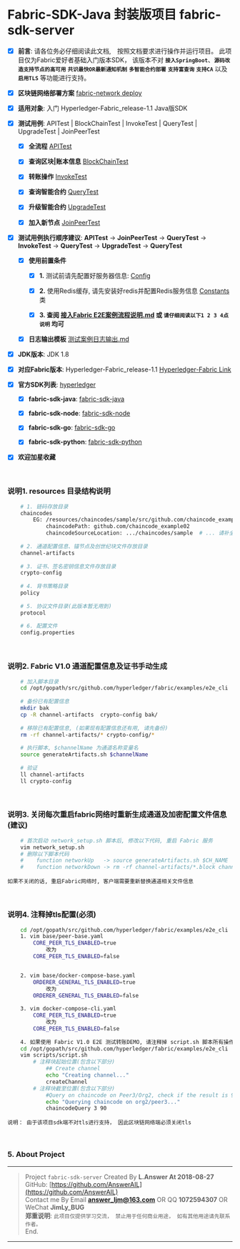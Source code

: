 # Fabric-SDK-Java 封装版项目 fabric-sdk-server
  - [x] **前言**: 请各位务必仔细阅读此文档,　按照文档要求进行操作并运行项目。 此项目仅为Fabric爱好者基础入门版本SDK， 该版本不对 **`接入SpringBoot`**、**`源码改造支持节点的高可用`** **`共识最快OR最新通知机制`** **`多智能合约部署`** **`支持富查询`** **`支持CA`** 以及 **`启用TLS`** 等功能进行支持。
  
  - [x] **区块链网络部署方案** [fabric-network deploy](https://github.com/AnswerAIL/fabric-sdk-server/blob/master/hyperledger-fabric-install.md)
  
  - [x] **适用对象**: 入门 Hyperledger-Fabric_release-1.1 Java版SDK
  
  - [x] **测试用例**: APITest | BlockChainTest | InvokeTest | QueryTest | UpgradeTest | JoinPeerTest
    - [x] **全流程** [APITest](https://github.com/AnswerAIL/fabric-sdk-server/blob/master/src/test/java/com/hyperledger/fabric/sdk/handler/APITest.java)
    
    - [x] **查询区块|账本信息** [BlockChainTest](https://github.com/AnswerAIL/fabric-sdk-server/blob/master/src/test/java/com/hyperledger/fabric/sdk/handler/BlockChainTest.java)
    
    - [x] **转账操作** [InvokeTest](https://github.com/AnswerAIL/fabric-sdk-server/blob/master/src/test/java/com/hyperledger/fabric/sdk/handler/InvokeTest.java)
    
    - [x] **查询智能合约** [QueryTest](https://github.com/AnswerAIL/fabric-sdk-server/blob/master/src/test/java/com/hyperledger/fabric/sdk/handler/QueryTest.java)
    
    - [x] **升级智能合约** [UpgradeTest](https://github.com/AnswerAIL/fabric-sdk-server/blob/master/src/test/java/com/hyperledger/fabric/sdk/handler/UpgradeTest.java)
    
    - [x] **加入新节点** [JoinPeerTest](https://github.com/AnswerAIL/fabric-sdk-server/blob/master/src/test/java/com/hyperledger/fabric/sdk/handler/JoinPeerTest.java)
    
    
  - [x] **测试用例执行顺序建议**: **APITest** -> **JoinPeerTest** -> **QueryTest** -> **InvokeTest** -> **QueryTest** -> **UpgradeTest** -> **QueryTest**
    - [x] **使用前置条件**
        - [x] **1.** 测试前请先配置好服务器信息:  [Config](https://github.com/AnswerAIL/fabric-sdk-server/blob/master/src/test/java/com/hyperledger/fabric/sdk/common/Config.java)
        
        - [x] **2.** 使用Redis缓存, 请先安装好redis并配置Redis服务信息 [Constants](https://github.com/AnswerAIL/fabric-sdk-server/blob/master/src/main/java/com/hyperledger/fabric/sdk/common/Constants.java) 类
        
        - [x] **3. 查阅 [接入Fabric E2E案例流程说明.md](https://github.com/AnswerAIL/fabric-sdk-server/blob/master/%E6%8E%A5%E5%85%A5Fabric%20E2E%E6%A1%88%E4%BE%8B%E6%B5%81%E7%A8%8B%E8%AF%B4%E6%98%8E.md) 或 `请仔细阅读以下1 2 3 4点说明` 均可** 
        
    - [x] **日志输出模板** [测试案例日志输出.md](https://github.com/AnswerAIL/fabric-sdk-server/blob/master/%E6%B5%8B%E8%AF%95%E6%A1%88%E4%BE%8B%E6%97%A5%E5%BF%97%E8%BE%93%E5%87%BA.md)        
  
  
  - [x] **JDK版本**: JDK 1.8 
  
  
  - [x] **对应Fabric版本**: Hyperledger-Fabric_release-1.1  [Hyperledger-Fabric Link](https://github.com/hyperledger/fabric)
  
  
  - [x] **官方SDK列表**: [hyperledger](https://github.com/hyperledger)
    - [x] **fabric-sdk-java**: [fabric-sdk-java](https://github.com/hyperledger/fabric-sdk-java)
    
    - [x] **fabric-sdk-node**: [fabric-sdk-node](https://github.com/hyperledger/fabric-sdk-node)
    
    - [x] **fabric-sdk-go**: [fabric-sdk-go](https://github.com/hyperledger/fabric-sdk-go)
    
    - [x] **fabric-sdk-python**: [fabric-sdk-python](https://github.com/hyperledger/fabric-sdk-py)                      


  - [x] **欢迎加星收藏**

&nbsp;

### 说明1. resources 目录结构说明
```bash
    # 1. 链码存放目录
    chaincodes
        EG: /resources/chaincodes/sample/src/github.com/chaincode_example02/chaincode_example02.go
            chaincodePath: github.com/chaincode_example02
            chaincodeSourceLocation: .../chaincodes/sample  # ... 请补全绝对路径信息
    
    # 2. 通道配置信息、锚节点及创世纪块文件存放目录
    channel-artifacts
    
    # 3. 证书、签名密钥信息文件存放目录
    crypto-config
    
    # 4. 背书策略目录
    policy
    
    # 5. 协议文件目录(此版本暂无用到)
    protocol
    
    # 6. 配置文件
    config.properties
```

&nbsp;

### 说明2. Fabric V1.0 通道配置信息及证书手动生成
```bash
    # 加入脚本目录
    cd /opt/gopath/src/github.com/hyperledger/fabric/examples/e2e_cli
    
    # 备份已有配置信息
    mkdir bak
    cp -R channel-artifacts  crypto-config bak/
    
    # 移除已有配置信息, (如果现有配置信息还有用, 请先备份)
    rm -rf channel-artifacts/* crypto-config/*
    
    # 执行脚本, $channelName 为通道名称变量名
    source generateArtifacts.sh $channelName  
    
    # 验证
    ll channel-artifacts
    ll crypto-config                 
```

&nbsp;

### 说明3. 关闭每次重启fabric网络时重新生成通道及加密配置文件信息(建议)
```bash
    # 首次启动 network_setup.sh 脚本后, 修改以下代码, 重启 Fabric 服务
    vim network_setup.sh
    # 删除以下脚本代码
    #    function networkUp   -> source generateArtifacts.sh $CH_NAME   # 删除 else 整个片段的代码
    #    function networkDown -> rm -rf channel-artifacts/*.block channel-artifacts/*.tx crypto-config
```
`如果不关闭的话, 重启Fabric网络时, 客户端需要重新替换通道相关文件信息`

&nbsp;

### 说明4. 注释掉tls配置(必须)
```bash
    cd /opt/gopath/src/github.com/hyperledger/fabric/examples/e2e_cli
    1. vim base/peer-base.yaml
        CORE_PEER_TLS_ENABLED=true 
            改为
        CORE_PEER_TLS_ENABLED=false


    2. vim base/docker-compose-base.yaml
        ORDERER_GENERAL_TLS_ENABLED=true
            改为
        ORDERER_GENERAL_TLS_ENABLED=false
    
    3. vim docker-compose-cli.yaml
        CORE_PEER_TLS_ENABLED=true
            改为
        CORE_PEER_TLS_ENABLED=false  
                  
    4. 如果使用 Fabric V1.0 E2E 测试转账DEMO, 请注释掉 script.sh 脚本所有操作区块链代码
    cd /opt/gopath/src/github.com/hyperledger/fabric/examples/e2e_cli
    vim scripts/script.sh        
        # 注释块起始位置(包含以下部分)  
            ## Create channel
            echo "Creating channel..."
            createChannel
        # 注释块截至位置(包含以下部分)
            #Query on chaincode on Peer3/Org2, check if the result is 90
            echo "Querying chaincode on org2/peer3..."
            chaincodeQuery 3 90                                                    
```
`说明： 由于该项目sdk端不对tls进行支持， 因此区块链网络端必须关闭tls`

&nbsp;

### <a name="answerail">5. About Project</a>
***
> Project `fabric-sdk-server` Created By **L.Answer At 2018-08-27** <br>
> GitHub: [https://github.com/AnswerAIL](https://github.com/AnswerAIL) <br>
> Contact me By Email **answer_ljm@163.com** OR QQ **1072594307** OR WeChat **JimLy_BUG** <br>
> **郑重说明**: `此项目仅提供学习交流， 禁止用于任何商业用途， 如有其他用途请先联系作者。` <br> 
> End.
***
